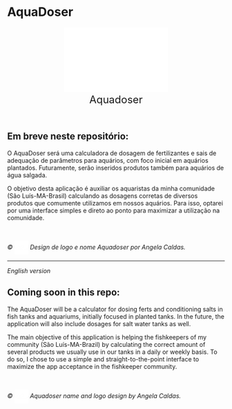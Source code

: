 # AquaDoser

<div align="center">
  <img src="assets/images/aquadoser_white.svg" height="150">
</div>
<div align="center" style="font-size: 24px">Aquadoser<br><br></div>

## Em breve neste repositório:

O AquaDoser será uma calculadora de dosagem de fertilizantes e sais de adequação de parâmetros para aquários, com foco inicial em aquários plantados. Futuramente, serão inseridos produtos também para aquários de água salgada.

O objetivo desta aplicação é auxiliar os aquaristas da minha comunidade (São Luís-MA-Brasil) calculando as dosagens corretas de diversos produtos que comumente utilizamos em nossos aquários. Para isso, optarei por uma interface simples e direto ao ponto para maximizar a utilização na comunidade.

<div>
<br>
  <p style="font-style:italic">© <span><img src="assets/images/ac_logo_white.svg" height="32" style="vertical-align: middle"></span> Design de logo e nome Aquadoser por Angela Caldas.</p>
</div>

---

_English version_

## Coming soon in this repo:

The AquaDoser will be a calculator for dosing ferts and conditioning salts in fish tanks and aquariums, initially focused in planted tanks. In the future, the application will also include dosages for salt water tanks as well.

The main objective of this application is helping the fishkeepers of my community (São Luís-MA-Brazil) by calculating the correct amount of several products we usually use in our tanks in a daily or weekly basis. To do so, I chose to use a simple and straight-to-the-point interface to maximize the app acceptance in the fishkeeper community.

<div>
<br>
  <p style="font-style:italic">© <span><img src="assets/images/ac_logo_white.svg" height="32" style="vertical-align: middle"></span> Aquadoser name and logo design by Angela Caldas.</p>
</div>
